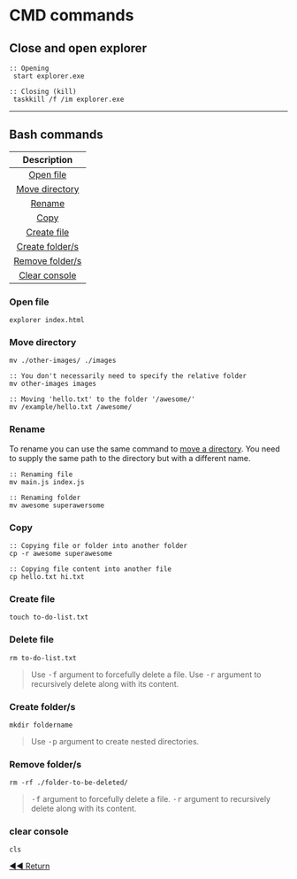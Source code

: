 # CMD commands

## Close and open explorer

```batch
:: Opening
 start explorer.exe

:: Closing (kill)
 taskkill /f /im explorer.exe
```

---

## Bash commands

| Description                        |
| :--------------------------------: |
| [Open file](#open-file)            |
| [Move directory](#move-directory)  |
| [Rename](#rename)                  |
| [Copy](#copy)                      |
| [Create file](#create-file)        |
| [Create folder/s](#create-folders) |
| [Remove folder/s](#remove-folders) |
| [Clear console](#clear-console)    |

### Open file

```batch
explorer index.html
```

### Move directory

```batch
mv ./other-images/ ./images

:: You don't necessarily need to specify the relative folder
mv other-images images

:: Moving 'hello.txt' to the folder '/awesome/'
mv /example/hello.txt /awesome/
```

### Rename

To rename you can use the same command to [move a directory](#move-directory). You need to supply the same path to the directory but with a different name.

```batch
:: Renaming file
mv main.js index.js

:: Renaming folder
mv awesome superawersome
```

### Copy

```batch
:: Copying file or folder into another folder
cp -r awesome superawesome

:: Copying file content into another file
cp hello.txt hi.txt
```

### Create file

```batch
touch to-do-list.txt
```

### Delete file

```batch
rm to-do-list.txt
```

> Use <kbd>-f</kbd> argument to forcefully delete a file.
> Use <kbd>-r</kbd> argument to recursively delete along with its content.

### Create folder/s

```batch
mkdir foldername
```

> Use <kbd>-p</kbd> argument to create nested directories.

### Remove folder/s

```batch
rm -rf ./folder-to-be-deleted/
```

> <kbd>-f</kbd> argument to forcefully delete a file.
> <kbd>-r</kbd> argument to recursively delete along with its content.

### clear console

```batch
cls
```

[◀◀ Return](./readme.md)
